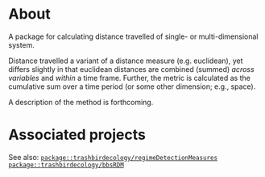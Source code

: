 # About
A package for calculating distance travelled of single- or multi-dimensional system. 

Distance travelled a variant of a distance measure (e.g. euclidean), yet differs slightly in that euclidean distances are combined (summed) *across variables* and *within* a time frame. Further, the metric is calculated as the cumulative sum over a time period (or some other dimension; e.g., space).

A description of the method is forthcoming.


# Associated projects
See also:
[`package::trashbirdecology/regimeDetectionMeasures`](https://github.com/TrashBirdEcology/regimeDetectionMeasures)
[`package::trashbirdecology/bbsRDM`](https://github.com/TrashBirdEcology/bbsRDM)

